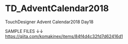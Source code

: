 # TD_AdventCalendar2018
TouchDesigner Advent Calendar2018 Day18

SAMPLE FILES
↓↓
https://qiita.com/komakinex/items/84f4d4c32fd7d62416d1
